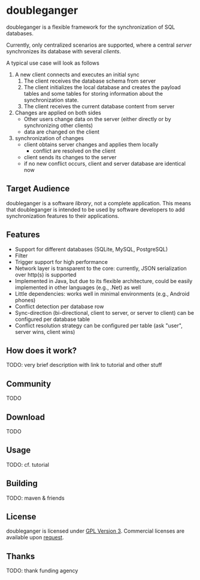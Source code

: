 # doubleganger

doubleganger is a flexible framework for the synchronization of SQL databases.

Currently, only centralized scenarios are supported, where a central *server* synchronizes its database with several *clients*.

A typical use case will look as follows

1. A new client connects and executes an initial sync
   1. The client receives the database schema from server
   1. The client initializes the local database and creates the payload tables and some tables for storing information about the synchronization state.
   1. The client receives the current database content from server
1. Changes are applied on both sides
   * Other users change data on the server (either directly or by synchronizing other clients)
   * data are changed on the client
1. synchronization of changes
   * client obtains server changes and applies them locally
      * conflict are resolved on the client
   * client sends its changes to the server
   * if no new conflict occurs, client and server database are identical now

## Target Audience

doubleganger is a software *library*, not a complete application. This means that doubleganger is intended to be used by software developers to add synchronization features to their applications.

## Features

* Support for different databases (SQLite, MySQL, PostgreSQL)
* Filter
* Trigger support for high performance
* Network layer is transparent to the core: currently, JSON serialization over http(s) is supported
* Implemented in Java, but due to its flexible architecture, could be easily implemented in other languages (e.g., .Net) as well
* Little dependencies: works well in minimal environments (e.g., Android phones)
* Conflict detection per database row
* Sync-direction (bi-directional, client to server, or server to client) can be configured per database table
* Conflict resolution strategy can be configured per table (ask "user", server wins, client wins)

## How does it work?

TODO: very brief description with link to tutorial and other stuff

## Community

TODO

## Download

TODO

## Usage

TODO: cf. tutorial

## Building

TODO: maven & friends

## License

doubleganger is licensed under [GPL Version 3](http://www.gnu.org/licenses/gpl.html). Commercial licenses are available upon [request](swd@consistec.de).

## Thanks

TODO: thank funding agency
